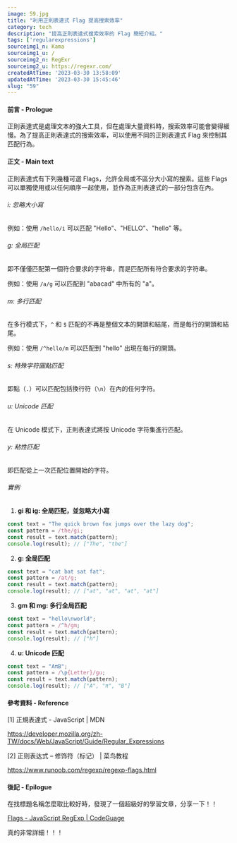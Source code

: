 ```yaml
---
image: 59.jpg
title: "利用正則表達式 Flag 提高搜索效率"
category: tech
description: "提高正則表達式搜索效率的 Flag 簡短介紹。"
tags: ['regularexpressions']
sourceimg1_n: Kama
sourceimg1_u: /
sourceimg2_n: RegExr
sourceimg2_u: https://regexr.com/
createdAtTime: '2023-03-30 13:58:09'
updatedAtTime: '2023-03-30 15:45:46'
slug: "59"
---
```


#### 前言 - Prologue
正則表達式是處理文本的強大工具，但在處理大量資料時，搜索效率可能會變得緩慢。為了提高正則表達式的搜索效率，可以使用不同的正則表達式 Flag 來控制其匹配行為。

#### 正文 - Main text
正則表達式有下列幾種可選 Flags，允許全局或不區分大小寫的搜索。這些 Flags 可以單獨使用或以任何順序一起使用，並作為正則表達式的一部分包含在內。

###### i: 忽略大小寫

例如：使用 `/hello/i` 可以匹配 "Hello"、"HELLO"、"hello" 等。

###### g: 全局匹配

即不僅僅匹配第一個符合要求的字符串，而是匹配所有符合要求的字符串。

例如：使用 `/a/g` 可以匹配到 "abacad" 中所有的 "a"。

###### m: 多行匹配

在多行模式下，`^` 和 `$` 匹配的不再是整個文本的開頭和結尾，而是每行的開頭和結尾。

例如：使用 `/^hello/m` 可以匹配到 "hello" 出現在每行的開頭。

###### s: 特殊字符圓點匹配

即點（`.`）可以匹配包括換行符（`\n`）在內的任何字符。

###### u: Unicode 匹配

在 Unicode 模式下，正則表達式將按 Unicode 字符集進行匹配。

###### y: 粘性匹配

即匹配從上一次匹配位置開始的字符。

###### 實例

1. **gi 和 ig: 全局匹配，並忽略大小寫**
```js
const text = "The quick brown fox jumps over the lazy dog";
const pattern = /the/gi;
const result = text.match(pattern);
console.log(result); // ["The", "the"]
```

2. **g: 全局匹配**
```js
const text = "cat bat sat fat";
const pattern = /at/g;
const result = text.match(pattern);
console.log(result); // ["at", "at", "at", "at"]
```

3. **gm 和 mg: 多行全局匹配**
```js
const text = "hello\nworld";
const pattern = /^h/gm;
const result = text.match(pattern);
console.log(result); // ["h"]
```

4. **u: Unicode 匹配**
```js
const text = "AπB";
const pattern = /\p{Letter}/gu;
const result = text.match(pattern);
console.log(result); // ["A", "π", "B"]
```

#### 參考資料 - Reference

[1] 正規表達式 - JavaScript | MDN

https://developer.mozilla.org/zh-TW/docs/Web/JavaScript/Guide/Regular_Expressions

[2] 正则表达式 – 修饰符（标记） | 菜鸟教程

https://www.runoob.com/regexp/regexp-flags.html

#### 後記 - Epilogue
在找標題名稱怎麼取比較好時，發現了一個超級好的學習文章，分享一下！！

[Flags - JavaScript RegExp | CodeGuage](https://www.codeguage.com/courses/regexp/flags#:~:text=A%20flag%20is%20an%20optional,a%20single%20lowercase%20alphabetic%20character.)


真的非常詳細！！！